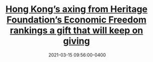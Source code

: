 ---
layout: post
title: <a href='https://www.scmp.com/week-asia/opinion/article/3125211/hong-kongs-axing-heritage-foundations-economic-freedom-rankings' target="_blank">Hong Kong’s axing from Heritage Foundation’s Economic Freedom rankings a gift that will keep on giving</a> 
date:  2021-03-15 09:56:00-0400
description: 
tags: HongKong English
# categories: sample-posts
---